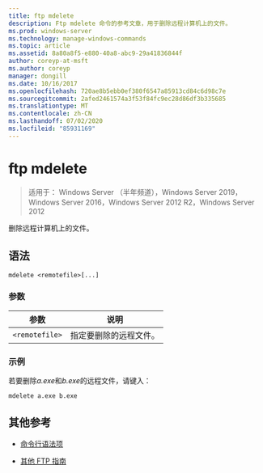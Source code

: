 ```yaml
---
title: ftp mdelete
description: Ftp mdelete 命令的参考文章，用于删除远程计算机上的文件。
ms.prod: windows-server
ms.technology: manage-windows-commands
ms.topic: article
ms.assetid: 8a80a8f5-e880-40a8-abc9-29a41836844f
author: coreyp-at-msft
ms.author: coreyp
manager: dongill
ms.date: 10/16/2017
ms.openlocfilehash: 720ae8b5ebb0ef380f6547a85913cd84c6d98c7e
ms.sourcegitcommit: 2afed2461574a3f53f84fc9ec28d86df3b335685
ms.translationtype: MT
ms.contentlocale: zh-CN
ms.lasthandoff: 07/02/2020
ms.locfileid: "85931169"
---
```

# <a name="ftp-mdelete"></a>ftp mdelete

> 适用于： Windows Server （半年频道），Windows Server 2019，Windows Server 2016，Windows Server 2012 R2，Windows Server 2012

删除远程计算机上的文件。

## <a name="syntax"></a>语法
```
mdelete <remotefile>[...]
```

### <a name="parameters"></a>参数

| 参数 | 说明 |
| --------- | ----------- |
| `<remotefile>` | 指定要删除的远程文件。 |

### <a name="examples"></a>示例

若要删除*a.exe*和*b.exe*的远程文件，请键入：

```
mdelete a.exe b.exe
```

## <a name="additional-references"></a>其他参考

- [命令行语法项](command-line-syntax-key.md)

- [其他 FTP 指南](https://docs.microsoft.com/previous-versions/orphan-topics/ws.10/cc756013(v=ws.10))
